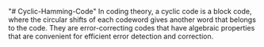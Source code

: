 "# Cyclic-Hamming-Code" 
In coding theory, a cyclic code is a block code, where the circular shifts of each codeword gives another word that belongs to the code. They are error-correcting codes that have algebraic properties that are convenient for efficient error detection and correction.
